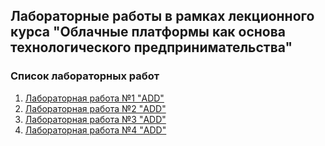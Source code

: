 ## Лабораторные работы в рамках лекционного курса "Облачные платформы как основа технологического предпринимательства"
### Список лабораторных работ

1. [Лабораторная работа №1 "ADD"](labs2023_2024/lab1/lab1.md)
2. [Лабораторная работа №2 "ADD"](labs2023_2024/lab2/lab2.md)
3. [Лабораторная работа №3 "ADD"](labs2023_2024/lab3/lab3.md)
4. [Лабораторная работа №4 "ADD"](labs2023_2024/lab4/lab4.md)